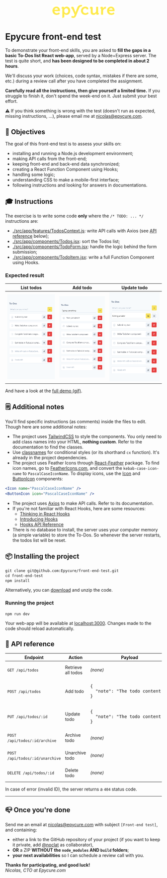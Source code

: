 <p align="center"><img src="./assets/logo.png" width="200" height="auto" /></p>

# Epycure front-end test

To demonstrate your front-end skills, you are asked to **fill the gaps in a basic To-Dos list React web-app**, served by a Node+Express server.
The test is quite short, and **has been designed to be completed in about 2 hours**.

We'll discuss your work (choices, code syntax, mistakes if there are some, etc.) during a review call after you have completed the assignment.

**Carefully read all the instructions, then give yourself a limited time.**
If you struggle to finish it, don't spend the week-end on it. Just submit your best effort.

⚠️ If you think something is wrong with the test (doesn't run as expected, missing instructions, ...), please email me at [nicolas@epycure.com](mailto:nicolas@epycure.com).

## 🚀 Objectives

The goal of this front-end test is to assess your skills on:
- installing and running a Node.js development environment;
- making API calls from the front-end;
- keeping front-end and back-end data synchronized;
- creating a React Function Component using Hooks;
- handling some logic;
- understanding CSS to make a mobile-first interface;
- following instructions and looking for answers in documentations.

## 🎓 Instructions

The exercise is to write some code **only** where the `/* TODO: ... */` instructions are:
- [./src/app/features/TodosContext.js](./src/app/features/TodosContext.js): write API calls with Axios (see [API reference](#api-reference) below);
- [./src/app/components/Todos.jsx](./src/app/components/Todos.jsx): sort the Todos list;
- [./src/app/components/TodoForm.jsx](./src/app/components/TodoForm.jsx): handle the logic behind the form submission;
- [./src/app/components/TodoItem.jsx](./src/app/components/TodoItem.jsx): write a full Function Component using Hooks.

### Expected result

List todos | Add todo | Update todo
---|---|---
![list todos](./assets/screenshot-list.png) | ![add todo](./assets/screenshot-add.png) | ![update todo](./assets/screenshot-update.png)

And have a look at the [full demo (gif)](./assets/demo.gif).

## 🗒 Additional notes 

You'll find specific instructions (as comments) inside the files to edit. Though here are some additional notes:
- The project uses [TailwindCSS](https://tailwindcss.com/) to style the components. You only need to add class names into your HTML, **nothing custom**. Refer to the documentation to find the classes.
- Use [classnames](https://github.com/JedWatson/classnames) for conditional styles (or its shorthand `cx` function). It's already in the project dependencies.
- The project uses Feather Icons through [React-Feather](https://github.com/feathericons/react-feather) package. To find icon names, go to [FeatherIcons.com](https://feathericons.com/), and convert the `kebab-case-icon-name` to `PascalCaseIconName`. To display icons, use the [Icon](./src/app/components/Icon.jsx) and [ButtonIcon](./src/app/components/ButtonIcon.jsx) components:

```jsx
<Icon name="PascalCaseIconName" />
<ButtonIcon icon="PascalCaseIconName" />
```

- The project uses [Axios](https://github.com/axios/axios) to make API calls. Refer to its documentation.
- If you're not familiar with React Hooks, here are some resources:
  - [Thinking in React Hooks](https://wattenberger.com/blog/react-hooks)
  - [Introducing Hooks](https://reactjs.org/docs/hooks-intro.html)
  - [Hooks API Reference](https://reactjs.org/docs/hooks-reference.html)
- There is no database to install, the server uses your computer memory (a simple variable) to store the To-Dos. So whenever the server restarts, the todos list will be reset.

## 📦 Installing the project

```
git clone git@github.com:Epycure/front-end-test.git
cd front-end-test
npm install
```

Alternatively, you can [download](https://github.com/Epycure/front-end-test/archive/master.zip) and unzip the code.

### Running the project

```
npm run dev
```

Your web-app will be available at [localhost:3000](http://localhost:3000). Changes made to the code should reload automatically.

## 🧰 API reference

<table>
  <thead>
    <tr>
      <th>Endpoint</th>
      <th>Action</th>
      <th>Payload</th>
      <th>Response</th>
    </tr>
  </thead>
  <tbody>
    <tr>
      <td><code>GET /api/todos</code></td>
      <td>Retrieve all todos</td>
      <td><i>(none)</i></td>
      <td>
        <details>
          <summary>See response body</summary>
          <div class="highlight highlight-source-json"><pre>[
  {
    "id": "5f7040a6-d459-4e51-b8f1-223260f06c7b",
    "note": "The todo content!",
    "created_at": 1587405571341,
    "archived": false,
  },
  //...
]</pre></div>
        </details>
      </td>
    </tr>
    <tr>
      <td><code>POST /api/todos</code></td>
      <td>Add todo</td>
      <td><div class="highlight highlight-source-json"><pre>{
  "note": "The todo content!",
}</pre></div></td>
      <td>
        <details>
          <summary>See response body</summary>
          <div class="highlight highlight-source-json"><pre>{
  "id": "5f7040a6-d459-4e51-b8f1-223260f06c7b",
  "note": "The todo content!",
  "created_at": 1587405571341,
  "archived": false,
}</pre></div>
        </details>
      </td>
    </tr>
    <tr>
      <td><code>PUT /api/todos/:id</code></td>
      <td>Update todo</td>
      <td><div class="highlight highlight-source-json"><pre>{
  "note": "The todo content!",
}</pre></div></td>
      <td>
        <details>
          <summary>See response body</summary>
          <div class="highlight highlight-source-json"><pre>{
  "id": "5f7040a6-d459-4e51-b8f1-223260f06c7b",
  "note": "The todo content!",
  "created_at": 1587405571341,
  "archived": false,
}</pre></div>
        </details>
      </td>
    </tr>
    <tr>
      <td><code>POST /api/todos/:id/archive</code></td>
      <td>Archive todo</td>
      <td><i>(none)</i></td>
      <td>
        <details>
          <summary>See response body</summary>
          <div class="highlight highlight-source-json"><pre>{
  "id": "5f7040a6-d459-4e51-b8f1-223260f06c7b",
  "note": "The todo content!",
  "created_at": 1587405571341,
  "archived": true,
}</pre></div>
        </details>
      </td>
    </tr>
    <tr>
      <td><code>POST /api/todos/:id/unarchive</code></td>
      <td>Unarchive todo</td>
      <td><i>(none)</i></td>
      <td>
        <details>
          <summary>See response body</summary>
          <div class="highlight highlight-source-json"><pre>{
  "id": "5f7040a6-d459-4e51-b8f1-223260f06c7b",
  "note": "The todo content!",
  "created_at": 1587405571341,
  "archived": false,
}</pre></div>
        </details>
      </td>
    </tr>
    <tr>
      <td><code>DELETE /api/todos/:id</code></td>
      <td>Delete todo</td>
      <td><i>(none)</i></td>
      <td>
        <details>
          <summary>See response body</summary>
          <div class="highlight highlight-source-json"><pre>{
  "id": "5f7040a6-d459-4e51-b8f1-223260f06c7b",
}</pre></div>
        </details>
      </td>
    </tr>
  </tbody>
</table>

In case of error (invalid ID), the server returns a `404` status code.

---

## 📪 Once you're done

Send me an email at [nicolas@epycure.com](mailto:nicolas@epycure.com) with subject `[Front-end test]`, and containing:
- either a link to the GitHub repository of your project (if you want to keep it private, add [@noclat](http://github.com/noclat) as collaborator),
- **OR** a ZIP **WITHOUT the `node_modules` AND `build` folders**;
- **your next availabilities** so I can schedule a review call with you.

**Thanks for participating, and good luck!**  
_Nicolas, CTO at Epycure.com_
